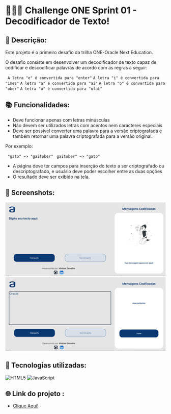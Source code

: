 # 👩🏽‍💻 Challenge ONE Sprint 01 - Decodificador de Texto!

## 📝 Descrição:
Este projeto é o primeiro desafio da trilha ONE-Oracle Next Education.

O desafio consiste em desenvolver um decodificador de texto capaz de codificar e descodificar palavras de acordo com as regras a seguir:

`` A letra "e" é convertida para "enter"`` 
``A letra "i" é convertida para "imes"``
``A letra "a" é convertida para "ai"``
``A letra "o" é convertida para "ober"``
``A letra "u" é convertida para "ufat"``


## 📚 Funcionalidades:
- Deve funcionar apenas com letras minúsculas
- Não devem ser utilizados letras com acentos nem caracteres especiais
- Deve ser possível converter uma palavra para a versão criptografada e também retornar uma palavra criptografada para a versão original.

Por exemplo:

`` "gato" => "gaitober"`` 
 `` gaitober" => "gato"`` 

- A página deve ter campos para inserção do texto a ser criptografado ou descriptografado, e usuário deve poder escolher entre as duas opções
- O resultado deve ser exibido na tela.

## 📸 Screenshots:
![image](/src/screenshot/screenshot1.png?raw=true)
![image](/src/screenshot/screenshot2.png?raw=true)

## 🔧 Tecnologias utilizadas:
![HTML5](https://img.shields.io/badge/html5-%23E34F26.svg?style=for-the-badge&logo=html5&logoColor=white)
![JavaScript](https://img.shields.io/badge/javascript-%23323330.svg?style=for-the-badge&logo=javascript&logoColor=%23F7DF1E)

## 🌐 Link do projeto :
* [Clique Aqui!](https://v-carvalho.github.io/Challenge-Oracle-ONE/)